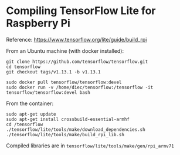 # Compiling TensorFlow Lite for Raspberry Pi

Reference: https://www.tensorflow.org/lite/guide/build_rpi

From an Ubuntu machine (with docker installed):

```
git clone https://github.com/tensorflow/tensorflow.git
cd tensorflow
git checkout tags/v1.13.1 -b v1.13.1

sudo docker pull tensorflow/tensorflow:devel
sudo docker run -v /home/diec/tensorflow:/tensorflow -it tensorflow/tensorflow:devel bash
```

From the container:
```
sudo apt-get update
sudo apt-get install crossbuild-essential-armhf
cd /tensorflow
./tensorflow/lite/tools/make/download_dependencies.sh
./tensorflow/lite/tools/make/build_rpi_lib.sh
```

Compiled libraries are in `tensorflow/lite/tools/make/gen/rpi_armv71`

